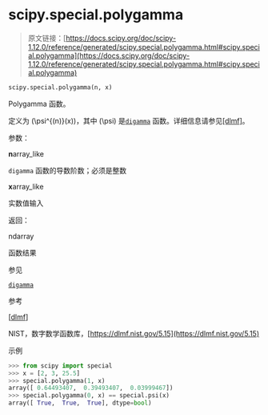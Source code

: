 # scipy.special.polygamma

> 原文链接：[https://docs.scipy.org/doc/scipy-1.12.0/reference/generated/scipy.special.polygamma.html#scipy.special.polygamma](https://docs.scipy.org/doc/scipy-1.12.0/reference/generated/scipy.special.polygamma.html#scipy.special.polygamma)

```py
scipy.special.polygamma(n, x)
```

Polygamma 函数。

定义为 \(\psi^{(n)}(x)\)，其中 \(\psi\) 是[`digamma`](scipy.special.digamma.html#scipy.special.digamma "scipy.special.digamma") 函数。详细信息请参见[[dlmf]](#rdff5e5fb776d-dlmf)。

参数：

**n**array_like

`digamma` 函数的导数阶数；必须是整数

**x**array_like

实数值输入

返回：

ndarray

函数结果

参见

[`digamma`](scipy.special.digamma.html#scipy.special.digamma "scipy.special.digamma")

参考

[[dlmf](#id1)]

NIST，数字数学函数库，[https://dlmf.nist.gov/5.15](https://dlmf.nist.gov/5.15)

示例

```py
>>> from scipy import special
>>> x = [2, 3, 25.5]
>>> special.polygamma(1, x)
array([ 0.64493407,  0.39493407,  0.03999467])
>>> special.polygamma(0, x) == special.psi(x)
array([ True,  True,  True], dtype=bool) 
```
